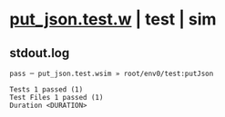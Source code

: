 # [put_json.test.w](../../../../../../examples/tests/sdk_tests/bucket/put_json.test.w) | test | sim

## stdout.log
```log
pass ─ put_json.test.wsim » root/env0/test:putJson
 
Tests 1 passed (1)
Test Files 1 passed (1)
Duration <DURATION>
```

